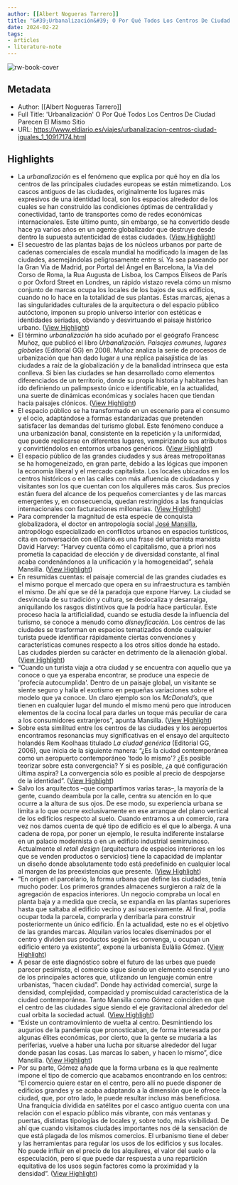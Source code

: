 ```yaml
---
author: [[Albert Nogueras Tarrero]]
title: "&#39;Urbanalización&#39; O Por Qué Todos Los Centros De Ciudad Parecen El Mismo Sitio"
date: 2024-02-22
tags: 
- articles
- literature-note
---
```

![rw-book-cover](https://static.eldiario.es/clip/480e5b56-e759-4042-8e01-2b0f728d2135_facebook-watermarked-aspect-ratio_default_0.jpg)

## Metadata
- Author: [[Albert Nogueras Tarrero]]
- Full Title: 'Urbanalización' O Por Qué Todos Los Centros De Ciudad Parecen El Mismo Sitio
- URL: https://www.eldiario.es/viajes/urbanalizacion-centros-ciudad-iguales_1_10917174.html

## Highlights
- La *urbanalización* es el fenómeno que explica por qué hoy en día los centros de las principales ciudades europeas se están mimetizando. Los cascos antiguos de las ciudades, originalmente los lugares más expresivos de una identidad local, son los espacios alrededor de los cuales se han construido las condiciones óptimas de centralidad y conectividad, tanto de transportes como de redes económicas internacionales. Este último punto, sin embargo, se ha convertido desde hace ya varios años en un agente globalizador que destruye desde dentro la supuesta autenticidad de estas ciudades. ([View Highlight](https://read.readwise.io/read/01hq99pey3826zb4f1gv4hw5xs))
- El secuestro de las plantas bajas de los núcleos urbanos por parte de cadenas comerciales de escala mundial ha modificado la imagen de las ciudades, asemejándolas peligrosamente entre sí. Ya sea paseando por la Gran Vía de Madrid, por Portal del Àngel en Barcelona, la Via del Corso de Roma, la Rua Augusta de Lisboa, los Campos Elíseos de París o por Oxford Street en Londres, un rápido vistazo revela cómo un mismo conjunto de marcas ocupa los locales de los bajos de sus edificios, cuando no lo hace en la totalidad de sus plantas. Estas marcas, ajenas a las singularidades culturales de la arquitectura o del espacio público autóctono, imponen su propio universo interior con estéticas e identidades seriadas, obviando y desvirtuando el paisaje histórico urbano. ([View Highlight](https://read.readwise.io/read/01hq99q42g1j1t9ej86sqhx5gk))
- El término *urbanalización* ha sido acuñado por el geógrafo Francesc Muñoz, que publicó el libro *Urbanalización. Paisajes comunes, lugares globales* (Editorial GG) en 2008. Muñoz analiza la serie de procesos de urbanización que han dado lugar a una réplica paisajística de las ciudades a raíz de la globalización y de la banalidad intrínseca que esta conlleva. Si bien las ciudades se han desarrollado como elementos diferenciados de un territorio, donde su propia historia y habitantes han ido definiendo un palimpsesto único e identificable, en la actualidad, una suerte de dinámicas económicas y sociales hacen que tiendan hacia paisajes clónicos. ([View Highlight](https://read.readwise.io/read/01hq99qmagwja22yjg1k3thb7w))
- El espacio público se ha transformado en un escenario para el consumo y el ocio, adaptándose a formas estandarizadas que pretenden satisfacer las demandas del turismo global. Este fenómeno conduce a una urbanización banal, consistente en la repetición y la uniformidad, que puede replicarse en diferentes lugares, vampirizando sus atributos y convirtiéndolos en entornos urbanos genéricos. ([View Highlight](https://read.readwise.io/read/01hq99s3c6scdfycpdz8dc1q0c))
- El espacio público de las grandes ciudades y sus áreas metropolitanas se ha homogeneizado, en gran parte, debido a las lógicas que imponen la economía liberal y el mercado capitalista. Los locales ubicados en los centros históricos o en las calles con más afluencia de ciudadanos y visitantes son los que cuentan con los alquileres más caros. Sus precios están fuera del alcance de los pequeños comerciantes y de las marcas emergentes y, en consecuencia, quedan restringidos a las franquicias internacionales con facturaciones millonarias. ([View Highlight](https://read.readwise.io/read/01hq99sd1j4sd7g7n4az6a7j5c))
- Para comprender la magnitud de esta especie de conquista globalizadora, el doctor en antropología social [José Mansilla](https://www.eldiario.es/illes-balears/sociedad/jose-mansilla-antropologo-no-existe-derecho-viajar-ocio-turista_128_9712667.html), antropólogo especializado en conflictos urbanos en espacios turísticos, cita en conversación con elDiario.es una frase del urbanista marxista David Harvey: “Harvey cuenta cómo el capitalismo, que a priori nos prometía la capacidad de elección y de diversidad constante, al final acaba condenándonos a la unificación y la homogeneidad”, señala Mansilla. ([View Highlight](https://read.readwise.io/read/01hq99ssdsxe15dq4jkgdxvvab))
- En resumidas cuentas: el paisaje comercial de las grandes ciudades es el mismo porque el mercado que opera en su infraestructura es también el mismo. De ahí que se dé la paradoja que expone Harvey. La ciudad se desvincula de su tradición y cultura, se deslocaliza y desarraiga, aniquilando los rasgos distintivos que la podría hace particular. Este proceso hacia la artificialidad, cuando se estudia desde la influencia del turismo, se conoce a menudo como *disneyficación*. Los centros de las ciudades se trasforman en espacios tematizados donde cualquier turista puede identificar rápidamente ciertas convenciones y características comunes respecto a los otros sitios donde ha estado. Las ciudades pierden su carácter en detrimento de la alienación global. ([View Highlight](https://read.readwise.io/read/01hq99t4a5jnqk9yzedjw3na64))
- “Cuando un turista viaja a otra ciudad y se encuentra con aquello que ya conoce o que ya esperaba encontrar, se produce una especie de 'profecía autocumplida'. Dentro de un paisaje global, un visitante se siente seguro y halla el exotismo en pequeñas variaciones sobre el modelo que ya conoce. Un claro ejemplo son los *McDonald’s*, que tienen en cualquier lugar del mundo el mismo menú pero que introducen elementos de la cocina local para darles un toque más peculiar de cara a los consumidores extranjeros”, apunta Mansilla. ([View Highlight](https://read.readwise.io/read/01hq99tst4fyhmd37n75xtr3d0))
- Sobre esta similitud entre los centros de las ciudades y los aeropuertos encontramos resonancias muy significativas en el ensayo del arquitecto holandés Rem Koolhaas titulado *La ciudad genérica* (Editorial GG, 2006), que inicia de la siguiente manera: “¿Es la ciudad contemporánea como un aeropuerto contemporáneo 'todo lo mismo'? ¿Es posible teorizar sobre esta convergencia? Y si es posible, ¿a qué configuración última aspira? La convergencia sólo es posible al precio de despojarse de la identidad”. ([View Highlight](https://read.readwise.io/read/01hq99xtw0xm09cy08p60n43hz))
- Salvo los arquitectos –que compartimos varias taras–, la mayoría de la gente, cuando deambula por la calle, centra su atención en lo que ocurre a la altura de sus ojos. De ese modo, su experiencia urbana se limita a lo que ocurre exclusivamente en ese arranque del plano vertical de los edificios respecto al suelo. Cuando entramos a un comercio, rara vez nos damos cuenta de qué tipo de edificio es el que lo alberga. A una cadena de ropa, por poner un ejemplo, le resulta indiferente instalarse en un palacio modernista o en un edificio industrial semirruinoso. Actualmente el *retail design* (arquitectura de espacios interiores en los que se venden productos o servicios) tiene la capacidad de implantar un diseño donde absolutamente todo está predefinido en cualquier local al margen de las preexistencias que presente. ([View Highlight](https://read.readwise.io/read/01hq9a0sarpfw6vksq7g2mkjm5))
- “En origen el parcelario, la forma urbana que define las ciudades, tenía mucho poder. Los primeros grandes almacenes surgieron a raíz de la agregación de espacios interiores. Un negocio compraba un local en planta baja y a medida que crecía, se expandía en las plantas superiores hasta que saltaba al edificio vecino y así sucesivamente. Al final, podía ocupar toda la parcela, comprarla y derribarla para construir posteriormente un único edificio. En la actualidad, este no es el objetivo de las grandes marcas. Alquilan varios locales diseminados por el centro y dividen sus productos según les convenga, u ocupan un edificio entero ya existente”, expone la urbanista Eulàlia Gómez. ([View Highlight](https://read.readwise.io/read/01hq9a0dkxav1jxb00a60v7d7q))
- A pesar de este diagnóstico sobre el futuro de las urbes que puede parecer pesimista, el comercio sigue siendo un elemento esencial y uno de los principales actores que, utilizando un lenguaje común entre urbanistas, “hacen ciudad”. Donde hay actividad comercial, surge la densidad, complejidad, compacidad y promiscuidad característica de la ciudad contemporánea. Tanto Mansilla como Gómez coinciden en que el centro de las ciudades sigue siendo el eje gravitacional alrededor del cual orbita la sociedad actual. ([View Highlight](https://read.readwise.io/read/01hq9a25sz8dcvmtqkby8tj8y0))
- “Existe un contramovimiento de vuelta al centro. Desmintiendo los augurios de la pandemia que pronosticaban, de forma interesada por algunas élites económicas, por cierto, que la gente se mudaría a las periferias, vuelve a haber una lucha por situarse alrededor del lugar donde pasan las cosas. Las marcas lo saben, y hacen lo mismo”, dice Mansilla. ([View Highlight](https://read.readwise.io/read/01hq9a2kfn4c7e26w34sm7wz0t))
- Por su parte, Gómez añade que la forma urbana es la que realmente impone el tipo de comercio que acabamos encontrando en los centros: “El comercio quiere estar en el centro, pero allí no puede disponer de edificios grandes y se acaba adaptando a la dimensión que le ofrece la ciudad, que, por otro lado, le puede resultar incluso más beneficiosa. Una franquicia dividida en satélites por el casco antiguo cuenta con una relación con el espacio público más vibrante, con más ventanas y puertas, distintas tipologías de locales y, sobre todo, más visibilidad. De ahí que cuando visitamos ciudades importantes nos dé la sensación de que está plagada de los mismos comercios. El urbanismo tiene el deber y las herramientas para regular los usos de los edificios y sus locales. No puede influir en el precio de los alquileres, el valor del suelo o la especulación, pero sí que puede dar respuesta a una repartición equitativa de los usos según factores como la proximidad y la densidad”. ([View Highlight](https://read.readwise.io/read/01hq9a3k80ja2bvv7azda0dvsz))
